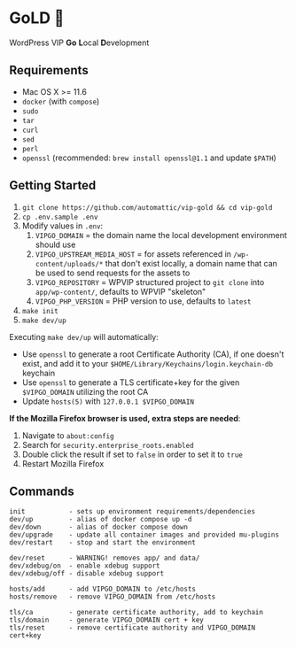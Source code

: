 # GoLD 💛

WordPress VIP **Go** **L**ocal **D**evelopment

## Requirements

* Mac OS X >= 11.6
* `docker` (with `compose`)
* `sudo`
* `tar`
* `curl`
* `sed`
* `perl`
* `openssl` (recommended: `brew install openssl@1.1` and update `$PATH`)

## Getting Started

1. `git clone https://github.com/automattic/vip-gold && cd vip-gold`
2. `cp .env.sample .env`
3. Modify values in `.env`:
    1. `VIPGO_DOMAIN` = the domain name the local development environment should use
    2. `VIPGO_UPSTREAM_MEDIA_HOST` = for assets referenced in `/wp-content/uploads/*` that don't exist locally, a domain name that can be used to send requests for the assets to
    3. `VIPGO_REPOSITORY` = WPVIP structured project to `git clone` into `app/wp-content/`, defaults to WPVIP "skeleton"
    4. `VIPGO_PHP_VERSION` = PHP version to use, defaults to `latest`
4. `make init`
5. `make dev/up`

Executing `make dev/up` will automatically:
* Use `openssl` to generate a root Certificate Authority (CA), if one doesn't exist, and add it to your `$HOME/Library/Keychains/login.keychain-db` keychain
* Use `openssl` to generate a TLS certificate+key for the given `$VIPGO_DOMAIN` utilizing the root CA
* Update `hosts(5)` with `127.0.0.1 $VIPGO_DOMAIN`

**If the Mozilla Firefox browser is used, extra steps are needed**:
1. Navigate to `about:config`
2. Search for `security.enterprise_roots.enabled`
3. Double click the result if set to `false` in order to set it to `true`
4. Restart Mozilla Firefox

## Commands

```
init           - sets up environment requirements/dependencies
dev/up         - alias of docker compose up -d
dev/down       - alias of docker compose down
dev/upgrade    - update all container images and provided mu-plugins
dev/restart    - stop and start the environment

dev/reset      - WARNING! removes app/ and data/
dev/xdebug/on  - enable xdebug support
dev/xdebug/off - disable xdebug support

hosts/add      - add VIPGO_DOMAIN to /etc/hosts
hosts/remove   - remove VIPGO_DOMAIN from /etc/hosts

tls/ca         - generate certificate authority, add to keychain
tls/domain     - generate VIPGO_DOMAIN cert + key
tls/reset      - remove certificate authority and VIPGO_DOMAIN cert+key
```
